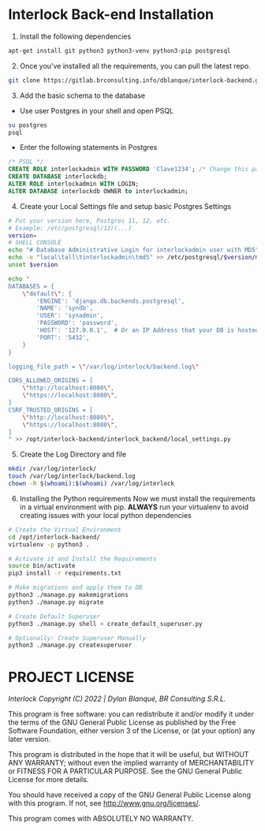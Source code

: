 # Interlock Back-end Installation

1. Install the following dependencies
```bash
apt-get install git python3 python3-venv python3-pip postgresql
```

2. Once you’ve installed all the requirements, you can pull the latest repo.

```bash
git clone https://gitlab.brconsulting.info/dblanque/interlock-backend.git
```

3. Add the basic schema to the database

* Use user Postgres in your shell and open PSQL
```bash
su postgres
psql
```

* Enter the following statements in Postgres
```sql
/* PSQL */
CREATE ROLE interlockadmin WITH PASSWORD 'Clave1234'; /* Change this password */
CREATE DATABASE interlockdb;
ALTER ROLE interlockadmin WITH LOGIN;
ALTER DATABASE interlockdb OWNER to interlockadmin;
```

4. Create your Local Settings file and setup basic Postgres Settings
```bash
# Put your version here, Postgres 11, 12, etc.
# Example: /etc/postgresql/12/(...)
version=
# SHELL CONSOLE
echo "# Database Administrative Login for interlockadmin user with MD5" >> /etc/postgresql/$version/main/pg_hba.conf
echo -e "local\tall\tinterlockadmin\tmd5" >> /etc/postgresql/$version/main/pg_hba.conf
unset $version

echo "
DATABASES = {
    \"default\": {
        'ENGINE': 'django.db.backends.postgresql',
        'NAME': 'syndb',
        'USER': 'synadmin',
        'PASSWORD': 'password',
        'HOST': '127.0.0.1',  # Or an IP Address that your DB is hosted on
        'PORT': '5432',
    }
}

logging_file_path = \"/var/log/interlock/backend.log\"

CORS_ALLOWED_ORIGINS = [
    \"http://localhost:8080\",
    \"https://localhost:8080\",
]
CSRF_TRUSTED_ORIGINS = [
    \"http://localhost:8080\",
    \"https://localhost:8080\",
]
" >> /opt/interlock-backend/interlock_backend/local_settings.py
```

5. Create the Log Directory and file
```bash
mkdir /var/log/interlock/
touch /var/log/interlock/backend.log
chown -R $(whoami):$(whoami) /var/log/interlock
```

6. Installing the Python requirements
Now we must install the requirements in a virtual environment with pip.
**ALWAYS** run your virtualenv to avoid creating issues with your local python dependencies

```bash
# Create the Virtual Environment
cd /opt/interlock-backend/
virtualenv -p python3 .

# Activate it and Install the Requirements
source bin/activate
pip3 install -r requirements.txt

# Make migrations and apply them to DB
python3 ./manage.py makemigrations
python3 ./manage.py migrate

# Create Default Superuser
python3 ./manage.py shell < create_default_superuser.py

# Optionally: Create Superuser Manually
python3 ./manage.py createsuperuser
```

# PROJECT LICENSE

*Interlock Copyright (C) 2022 | Dylan Blanqué, BR Consulting S.R.L.*

This program is free software: you can redistribute it and/or modify
it under the terms of the GNU General Public License as published by
the Free Software Foundation, either version 3 of the License, or
(at your option) any later version.

This program is distributed in the hope that it will be useful,
but WITHOUT ANY WARRANTY; without even the implied warranty of
MERCHANTABILITY or FITNESS FOR A PARTICULAR PURPOSE.  See the
GNU General Public License for more details.

You should have received a copy of the GNU General Public License
along with this program.  If not, see <http://www.gnu.org/licenses/>.

This program comes with ABSOLUTELY NO WARRANTY.
